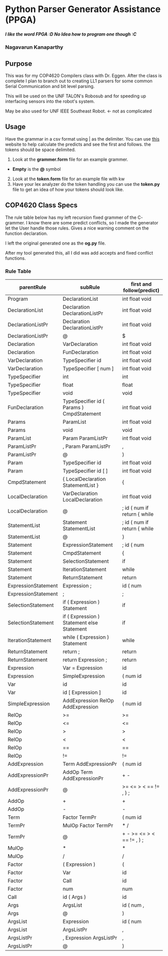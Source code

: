 # Python Parser Generator Assistance (PPGA)
##### I like the word FPGA :D No Idea how to program one though :C
### Nagavarun Kanaparthy

## Purpose
This was for my COP4620 Compilers class with Dr. Eggen. After the class is
complete I plan to branch out to creating LL1 parsers for some common
Serial Communication and bit level parsing.

This will be used on the UNF TALON's Robosub and for speeding up
interfacing sensors into the robot's system.

May be also used for UNF IEEE Southeast Robot. <- not as complicated

## Usage
Have the grammar in a csv format using | as the delimiter. You can use
[this](http://hackingoff.com/compilers/predict-first-follow-set) website to help
calculate the predicts and see the first and follows. the tokens should be space
delimited.

1. Look at the **grammer.form** file for an example grammer.
  * **Empty** is the **@** symbol
2. Look at the **token.form** file for an example file with kw
3. Have your lex analyzer do the token handling you can use the **token.py**
file to get an idea of how your tokens should look like.


## COP4620 Class Specs
The rule table below has my left recursion fixed grammer of the C- grammer.
I know there are some predict conflicts, so I made the generator let the User
handle those rules. Gives a nice warning comment on the function declaration.

I left the original generated one as the **og.py** file.

After my tool generated this,
  all I did was add accepts and fixed conflict functions.

### Rule Table

|parentRule|subRule|first and follow(predict)|
|--|--|--|
|Program|DeclarationList|int float void|
|DeclarationList|Declaration DeclarationListPr|int float void|
|DeclarationListPr|Declaration DeclarationListPr|int float void|
|DeclarationListPr|@|$|
|Declaration|VarDeclaration|int float void|
|Declaration|FunDeclaration|int float void|
|VarDeclaration|TypeSpecifier id|int float void|
|VarDeclaration|TypeSpecifier [ num ]|int float void|
|TypeSpecifier|int|int|
|TypeSpecifier|float|float|
|TypeSpecifier|void|void|
|FunDeclaration|TypeSpecifier id ( Params ) CmpdStatement|int float void|
|Params|ParamList|int float void|
|Params|void|void|
|ParamList|Param ParamListPr|int float void|
|ParamListPr|, Param ParamListPr|,|
|ParamListPr|@|)|
|Param|TypeSpecifier id|int float void|
|Param|TypeSpecifier id [ ]|int float void|
|CmpdStatement|{ LocalDeclaration StatementList }|{|
|LocalDeclaration|VarDeclaration LocalDeclaration|int float void|
|LocalDeclaration|@|; id ( num if return { while|
|StatementList|Statement StatementList|; id ( num if return { while|
|StatementList|@|}|
|Statement|ExpressionStatement|; id ( num|
|Statement|CmpdStatement|{|
|Statement|SelectionStatement|if|
|Statement|IterationStatement|while|
|Statement|ReturnStatement|return|
|ExpressionStatement|Expression ;|id ( num|
|ExpressionStatement|;|;|
|SelectionStatement|if ( Expression ) Statement|if|
|SelectionStatement|if ( Expression ) Statement else Statement|if|
|IterationStatement|while ( Expression ) Statement|while|
|ReturnStatement|return ;|return|
|ReturnStatement|return Expression ;|return|
|Expression|Var = Expression|id|
|Expression|SimpleExpression|( num id|
|Var|id|id|
|Var|id [ Expression ]|id|
|SimpleExpression|AddExpression RelOp AddExpression|( num id|
|RelOp|>=|>=|
|RelOp|<=|<=|
|RelOp|>|>|
|RelOp|<|<|
|RelOp|==|==|
|RelOp|!=|!=|
|AddExpression|Term AddExpressionPr|( num id|
|AddExpressionPr|AddOp Term AddExpressionPr|+ -|
|AddExpressionPr|@|>= <= > < == != , ) ;|
|AddOp|+|+|
|AddOp|-|-|
|Term|Factor TermPr|( num id|
|TermPr|MulOp Factor TermPr|\* /|
|TermPr|@|+ - >= <= > < == != , ) ;|
|MulOp|\*|\*|
|MulOp|/|/|
|Factor|( Expression )|(|
|Factor|Var|id|
|Factor|Call|id|
|Factor|num|num|
|Call|id ( Args )|id|
|Args|ArgsList|id ( num ,|
|Args|@|)|
|ArgsList|Expression|id ( num|
|ArgsList|ArgsListPr|,|
|ArgsListPr|, Expression ArgsListPr|,|
|ArgsListPr|@|)|
